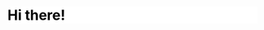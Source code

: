 <!DOCTYPE html>
<html lang="en">
<head>
    <meta charset="UTF-8">
    <meta name="viewport" content="width=device-width, initial-scale=1.0">
    <link rel="stylesheet" href="perfilGit/index.css">
    <style>
        #h1{
            background-color: white;
            color: black;
        }
    </style>
</head>
<body>
    <h1 id="h1">Hi there!</h1>
</body>
</html>
